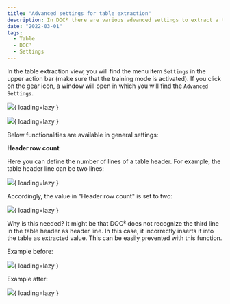 ```yaml
---
title: "Advanced settings for table extraction"
description: In DOC² there are various advanced settings to extract a table. On this page you will find a few examples of different table characteristics.
date: "2022-03-01"
tags:
  - Table
  - DOC²
  - Settings
---
```


In the table extraction view, you will find the menu item `Settings` in the upper action bar (make sure that the training mode is activated). If you click on the gear icon, a window will open in which you will find the `Advanced Settings`.

![](/_images/doc2/advanced-settings_1.png){ loading=lazy }


![](/_images/doc2/advanced-settings_2.png){ loading=lazy }

Below functionalities are available in general settings:

**Header row count**

Here you can define the number of lines of a table header. For example, the table header line can be two lines:

![](/_images/doc2/advanced-settings_3.png){ loading=lazy }

Accordingly, the value in "Header row count" is set to two:

![](/_images/doc2/advanced-settings_4.png){ loading=lazy }

Why is this needed? It might be that DOC² does not recognize the third line in the table header as header line. In this case, it incorrectly inserts it into the table as extracted value. This can be easily prevented with this function.

Example before:

![](/_images/doc2/advanced-settings_5.png){ loading=lazy }

Example after:

![](/_images/doc2/advanced-settings_6.png){ loading=lazy }

<!-- **Move Extra Rows to**

If a table starts with one single row that is above all the other information like position and so on, it might be that DOC² extracts this line as extra row and grouping of the information for example by position might not work properly.

![](/_images/doc2/image-16.png){ loading=lazy }

To work around this problem, the "Move Extra Row to" option can be enabled. This causes that this single row is taken over into the information below and can be extracted together with them into one row and then grouped.

![](/_images/doc2/image-18.png){ loading=lazy }

Example before:

![](/_images/doc2/image-21-1024x144.png){ loading=lazy }

Example after:

![](/_images/doc2/image-22-1024x132.png){ loading=lazy }

Below functionalities are available in advanced settings:

**Minimum grouped rows**

Enter the minimum number of rows in your grouped column here.

**Maximum grouped rows**

Enter the maximum number of rows in your grouped column here.

**Distinct group columns**

If you want only unique values for your grouped column, check the box here.

**Reverse grouping**

If you want to combine all the rows above the grouped attribute, check the box here.

**Split Text**

If you want to split the text exactly at the column separator, check the box here. -->
